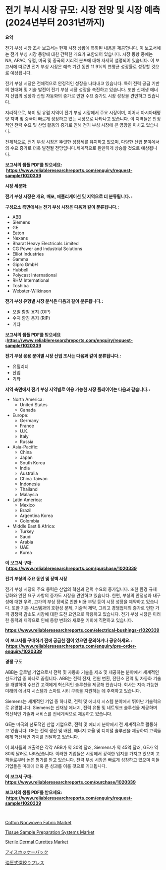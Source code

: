 <p><h1>전기 부시 시장 규모: 시장 전망 및 시장 예측 (2024년부터 2031년까지)</h1></p><p><strong>요약</strong></p>
<p><p>전기 부싱 시장 조사 보고서는 현재 시장 상황에 특화된 내용을 제공합니다. 이 보고서에는 전기 부싱 시장 동향에 대한 간략한 개요가 포함되어 있습니다. 시장 동향 중에는 NA, APAC, 유럽, 미국 및 중국의 지리적 분포에 대해 자세히 설명되어 있습니다. 이 보고서에 따르면 전기 부싱 시장은 예측 기간 동안 11.9%의 연평균 성장률로 성장할 것으로 예상됩니다.</p><p>전기 부싱 시장은 전체적으로 안정적인 성장을 나타내고 있습니다. 특히 전력 공급 기반의 현대화 및 기술 발전이 전기 부싱 시장 성장을 촉진하고 있습니다. 또한 신재생 에너지 산업의 성장과 산업 자동화의 증가로 인한 수요 증가도 시장 성장을 견인하고 있습니다.</p><p>지리적으로, 북미 및 유럽 지역이 전기 부싱 시장에서 주요 시장이며, 이어서 아시아태평양 지역 및 중국이 빠르게 성장하고 있는 시장으로 나타나고 있습니다. 이 지역들은 안정적인 전력 수요 및 산업 활동의 증가로 인해 전기 부싱 시장에 큰 영향을 미치고 있습니다.</p><p>전체적으로, 전기 부싱 시장은 뚜렷한 성장세를 유지하고 있으며, 다양한 산업 분야에서의 수요 증가로 더욱 발전될 전망입니다.세계적으로 완만하게 상승할 것으로 예상됩니다.</p></p>
<p><strong>보고서의 샘플 PDF를 받으세요: &nbsp;<a href="https://www.reliableresearchreports.com/enquiry/request-sample/1020339">https://www.reliableresearchreports.com/enquiry/request-sample/1020339</a></strong></p>
<p><strong>시장 세분화:</strong></p>
<p><strong> 전기 부싱 시장은 개요, 배포, 애플리케이션 및 지역으로 더 분류됩니다. :</strong></p>
<p><strong>구성요소 측면에서는 전기 부싱 시장은 다음과 같이 분류됩니다.:</strong></p>
<p><ul><li>ABB</li><li>Siemens</li><li>GE</li><li>Eaton</li><li>Nexans</li><li>Bharat Heavy Electricals Limited</li><li>CG Power and Industrial Solutions</li><li>Elliot Industries</li><li>Gamma</li><li>Gipro GmbH</li><li>Hubbell</li><li>Polycast International</li><li>RHM International</li><li>Toshiba</li><li>Webster-Wilkinson</li></ul></p>
<p><strong> 전기 부싱 유형별 시장 분석은 다음과 같이 분류됩니다.:</strong></p>
<p><ul><li>오일 함침 용지 (OIP)</li><li>수지 함침 용지 (RIP)</li><li>기타</li></ul></p>
<p><strong>보고서의 샘플 PDF를 받으세요 :<a href="https://www.reliableresearchreports.com/enquiry/request-sample/1020339">https://www.reliableresearchreports.com/enquiry/request-sample/1020339</a></strong></p>
<p><strong> 전기 부싱 응용 분야별 시장 산업 조사는 다음과 같이 분류됩니다.:</strong></p>
<p><ul><li>유틸리티</li><li>산업</li><li>기타</li></ul></p>
<p><strong>지역 측면에서 전기 부싱 지역별로 이용 가능한 시장 플레이어는 다음과 같습니다.:</strong></p>
<p><ul>
    <li>
        North America:
        <ul>
            <li>United States</li>
            <li>Canada</li>
        </ul>
    </li>
    <li>
        Europe:
        <ul>
            <li>Germany</li>
            <li>France</li>
            <li>U.K.</li>
            <li>Italy</li>
            <li>Russia</li>
        </ul>
    </li>
    <li>
        Asia-Pacific:
        <ul>
            <li>China</li>
            <li>Japan</li>
            <li>South Korea</li>
            <li>India</li>
            <li>Australia</li>
            <li>China Taiwan</li>
            <li>Indonesia</li>
            <li>Thailand</li>
            <li>Malaysia</li>
        </ul>
    </li>
    <li>
        Latin America:
        <ul>
            <li>Mexico</li>
            <li>Brazil</li>
            <li>Argentina Korea</li>
            <li>Colombia</li>
        </ul>
    </li>
    <li>
        Middle East & Africa:
        <ul>
            <li>Turkey</li>
            <li>Saudi</li>
            <li>Arabia</li>
            <li>UAE</li>
            <li>Korea</li>
        </ul>
    </li>
    </ul></p>
<p><strong>이 보고서 구매: &nbsp;<a href="https://www.reliableresearchreports.com/purchase/1020339">https://www.reliableresearchreports.com/purchase/1020339</a></strong></p>
<p><strong>전기 부싱의 주요 동인 및 장벽 시장</strong></p>
<p><p>전기 부싱 시장의 주요 동력은 산업의 혁신과 전력 수요의 증가입니다. 또한 환경 규제 강화와 안전 요구 사항의 증가도 시장을 견인하고 있습니다. 한편, 부싱의 안정성과 내구성에 대한 우려, 고가의 부싱 장비로 인한 비용 부담 등이 시장 성장을 제약하고 있습니다. 또한 기존 시스템과의 호환성 문제, 기술적 제약, 그리고 경쟁업체의 증가로 인한 가격 경쟁력 감소도 시장에 대한 도전 요인으로 작용하고 있습니다. 전기 부싱 시장은 이러한 동력과 제약으로 인해 동향 변화와 새로운 기회에 직면하고 있습니다.</p></p>
<p><strong><a href="https://www.reliableresearchreports.com/electrical-bushings-r1020339">https://www.reliableresearchreports.com/electrical-bushings-r1020339</a></strong></p>
<p><strong>이 보고서를 구매하기 전에 궁금한 점이 있으면 문의하거나 공유하세요.: &nbsp;<a href="https://www.reliableresearchreports.com/enquiry/pre-order-enquiry/1020339">https://www.reliableresearchreports.com/enquiry/pre-order-enquiry/1020339</a></strong></p>
<p><strong>경쟁 구도</strong></p>
<p><p>ABB는 글로벌 기업으로서 전력 및 자동화 기술을 제조 및 제공하는 분야에서 세계적인 선도기업 중 하나로 꼽힙니다. ABB는 전력 전자, 전원 변환, 전탄소 전력 및 자동화 기술을 개발하여 수년간 고객에게 혁신적인 솔루션을 제공해 왔습니다. 회사는 지속 가능한 미래의 에너지 시스템과 스마트 시티 구축을 지원하는 데 주력하고 있습니다.</p><p>Siemens는 세계적인 기업 중 하나로, 전력 및 에너지 시스템 분야에서 뛰어난 기술력으로 유명합니다. Siemens는 신재생 에너지, 전력 유통 및 네트워크 솔루션을 제공하며 혁신적인 기술과 서비스를 전세계적으로 제공하고 있습니다.</p><p>GE는 미국의 선도적인 산업 기업으로, 전력 및 에너지 분야에서 전 세계적으로 활동하고 있습니다. GE는 전력 생산 및 배전, 에너지 효율 및 디지털 솔루션을 제공하여 고객들에게 혁신적인 가치를 전달하고 있습니다.</p><p>이 회사들의 매출액은 각각 ABB가 약 30억 달러, Siemens가 약 45억 달러, GE가 약 80억 달러로 나타났습니다. 이러한 기업들은 시장에서 강력한 입지를 가지고 있으며 고객들로부터 높은 평가를 받고 있습니다. 전력 부싱 시장은 빠르게 성장하고 있으며 이들 기업들은 미래에 더욱 큰 성과를 이룰 것으로 기대됩니다.</p></p>
<p><strong>이 보고서 구매: &nbsp; <a href="https://www.reliableresearchreports.com/purchase/1020339">https://www.reliableresearchreports.com/purchase/1020339</a></strong></p>
<p><strong>보고서의 샘플 PDF를 받으세요: &nbsp;<a href="https://www.reliableresearchreports.com/enquiry/request-sample/1020339">https://www.reliableresearchreports.com/enquiry/request-sample/1020339</a></strong><strong></strong></p>
<p>&nbsp;</p>
<p><p><a href="https://issuu.com/reportprime-2/docs/cotton-nonwoven-fabric-market-size-2030.pptx">Cotton Nonwoven Fabric Market</a></p><p><a href="https://github.com/rahu1506/Market-Research-Report-List-3/blob/main/tissue-sample-preparation-systems-market.md">Tissue Sample Preparation Systems Market</a></p><p><a href="https://github.com/juniordelafrance/Market-Research-Report-List-2/blob/main/sterile-dermal-curettes-market.md">Sterile Dermal Curettes Market</a></p><p><a href="https://github.com/moulafa/Market-Research-Report-List-1/blob/main/587048923060.md">アイスホッケーパック</a></p><p><a href="https://github.com/nxboeu02965442/Market-Research-Report-List-1/blob/main/301006023059.md">油圧式深絞りプレス</a></p></p>